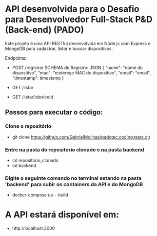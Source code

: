 
# API desenvolvida para o Desafio para Desenvolvedor Full-Stack P&D (Back-end) (PADO)

Este projeto é uma API RESTful desenvolvida em Node.js com Express e MongoDB para cadastrar, listar e buscar dispositivos.

Endpoints:
- POST /registrar
SCHEMA de Registro:
JSON
{
  "name": "nome do dispositivo",
  "mac": "endereço MAC do dispositivo",
  "email": "email",
  "timestamp": timestamp
}

- GET /listar
- GET /listar/:deviceId

## Passos para executar o código:

### Clone o repositório
 - git clone https://github.com/GabrielMolinaa/padotec.coding.tests.git

### Entre na pasta do repositorio clonado e na pasta backend
 - cd repositorio_clonado
 - cd backend

### Digite o seguinte comando no terminal estando na pasta 'backend' para subir os containers da API e do MongoDB 
 - docker-compose up --build

# A API estará disponível em:
 - http://localhost:3000
